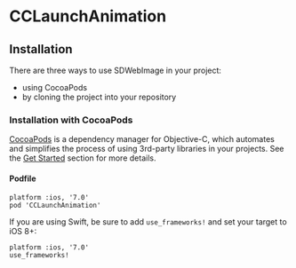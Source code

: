 # CCLaunchAnimation


## Installation

There are three ways to use SDWebImage in your project:
- using CocoaPods
- by cloning the project into your repository

### Installation with CocoaPods

[CocoaPods](http://cocoapods.org/) is a dependency manager for Objective-C, which automates and simplifies the process of using 3rd-party libraries in your projects. See the [Get Started](http://cocoapods.org/#get_started) section for more details.

#### Podfile
```
platform :ios, '7.0'
pod 'CCLaunchAnimation'
```

If you are using Swift, be sure to add `use_frameworks!` and set your target to iOS 8+:
```
platform :ios, '7.0'
use_frameworks!
```


